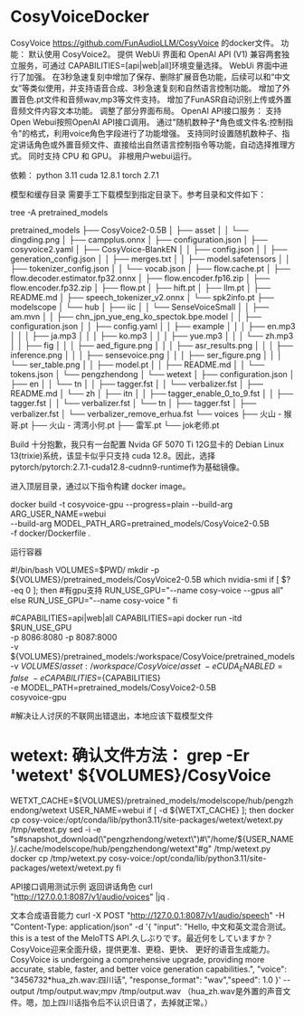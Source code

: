 # CosyVoiceDocker

CosyVoice https://github.com/FunAudioLLM/CosyVoice 的docker文件。
功能：
    默认使用 CosyVoice2。
    提供 WebUi 界面和 OpenAI API (V1) 兼容两套独立服务，可通过 CAPABILITIES=[api|web|all]环境变量选择。
    WebUi 界面中进行了加强。
        在3秒急速复刻中增加了保存、删除扩展音色功能，后续可以和“中文女”等类似使用，并支持语音合成、3秒急速复刻和自然语言控制功能。
        增加了外置音色.pt文件和音频wav,mp3等文件支持。
        增加了FunASR自动识别上传或外置音频文件内容文本功能。
        调整了部分界面布局。
    OpenAI API接口服务：
        支持Open Webui按照OpenAI API接口调用。
        通过"随机数种子*角色或文件名:控制指令"的格式，利用voice角色字段进行了功能增强。
        支持同时设置随机数种子、指定讲话角色或外置音频文件、直接给出自然语言控制指令等功能，自动选择推理方式。
    同时支持 CPU 和 GPU。
    非根用户webui运行。

依赖：
    python 3.11
    cuda 12.8.1
    torch 2.7.1


模型和缓存目录
需要手工下载模型到指定目录下。参考目录和文件如下：

tree -A pretrained_models

pretrained_models
├── CosyVoice2-0.5B
│   ├── asset
│   │   └── dingding.png
│   ├── campplus.onnx
│   ├── configuration.json
│   ├── cosyvoice2.yaml
│   ├── CosyVoice-BlankEN
│   │   ├── config.json
│   │   ├── generation_config.json
│   │   ├── merges.txt
│   │   ├── model.safetensors
│   │   ├── tokenizer_config.json
│   │   └── vocab.json
│   ├── flow.cache.pt
│   ├── flow.decoder.estimator.fp32.onnx
│   ├── flow.encoder.fp16.zip
│   ├── flow.encoder.fp32.zip
│   ├── flow.pt
│   ├── hift.pt
│   ├── llm.pt
│   ├── README.md
│   ├── speech_tokenizer_v2.onnx
│   └── spk2info.pt
├── modelscope
│   └── hub
│       ├── iic
│       │   └── SenseVoiceSmall
│       │       ├── am.mvn
│       │       ├── chn_jpn_yue_eng_ko_spectok.bpe.model
│       │       ├── configuration.json
│       │       ├── config.yaml
│       │       ├── example
│       │       │   ├── en.mp3
│       │       │   ├── ja.mp3
│       │       │   ├── ko.mp3
│       │       │   ├── yue.mp3
│       │       │   └── zh.mp3
│       │       ├── fig
│       │       │   ├── aed_figure.png
│       │       │   ├── asr_results.png
│       │       │   ├── inference.png
│       │       │   ├── sensevoice.png
│       │       │   ├── ser_figure.png
│       │       │   └── ser_table.png
│       │       ├── model.pt
│       │       ├── README.md
│       │       └── tokens.json
│       └── pengzhendong
│           └── wetext
│               ├── configuration.json
│               ├── en
│               │   └── tn
│               │       ├── tagger.fst
│               │       └── verbalizer.fst
│               ├── README.md
│               └── zh
│                   ├── itn
│                   │   ├── tagger_enable_0_to_9.fst
│                   │   ├── tagger.fst
│                   │   └── verbalizer.fst
│                   └── tn
│                       ├── tagger.fst
│                       ├── verbalizer.fst
│                       └── verbalizer_remove_erhua.fst
└── voices
    ├── 火山 - 猴哥.pt
    ├── 火山 - 湾湾小何.pt
    ├── 雷军.pt
    └── jok老师.pt



Build 
十分抱歉，我只有一台配置 Nvida GF 5070 Ti 12G显卡的 Debian Linux 13(trixie)系统，该显卡似乎只支持 cuda 12.8。因此，选择pytorch/pytorch:2.7.1-cuda12.8-cudnn9-runtime作为基础镜像。

进入顶层目录，通过以下指令构建 docker image。

docker build -t cosyvoice-gpu --progress=plain  --build-arg  ARG_USER_NAME=webui \
     --build-arg MODEL_PATH_ARG=pretrained_models/CosyVoice2-0.5B \
     -f docker/Dockerfile .
     
运行容器

#!/bin/bash
VOLUMES=$PWD/
mkdir -p ${VOLUMES}/pretrained_models/CosyVoice2-0.5B
which nvidia-smi
if [ $? -eq 0 ]; then #有gpu支持
RUN_USE_GPU="--name cosy-voice --gpus all"
else
RUN_USE_GPU="--name cosy-voice "
fi

#CAPABILITIES=api|web|all
CAPABILITIES=api
docker run -itd $RUN_USE_GPU \
	-p 8086:8080 -p 8087:8000 \
	-v ${VOLUMES}/pretrained_models:/workspace/CosyVoice/pretrained_models \
	-v ${VOLUMES}/asset:/workspace/CosyVoice/asset \
	-e CUDA_ENABLED=false \
	-e CAPABILITIES=${CAPABILITIES} \
	-e MODEL_PATH=pretrained_models/CosyVoice2-0.5B \
 cosyvoice-gpu

#解决让人讨厌的不联网出错退出，本地应该下载模型文件
# wetext: 确认文件方法： grep -Er 'wetext' ${VOLUMES}/CosyVoice
WETXT_CACHE=${VOLUMES}/pretrained_models/modelscope/hub/pengzhendong/wetext
USER_NAME=webui
if [ -d ${WETXT_CACHE} ]; then
    docker cp  cosy-voice:/opt/conda/lib/python3.11/site-packages/wetext/wetext.py /tmp/wetext.py
    sed -i -e "s#snapshot_download(\"pengzhendong/wetext\")#\"/home/${USER_NAME}/.cache/modelscope/hub/pengzhendong/wetext\"#g" /tmp/wetext.py 
    docker cp  /tmp/wetext.py cosy-voice:/opt/conda/lib/python3.11/site-packages/wetext/wetext.py 
fi

API接口调用测试示例
返回讲话角色
    curl  "http://127.0.0.1:8087/v1/audio/voices" |jq .

文本合成语音能力
curl -X POST "http://127.0.0.1:8087/v1/audio/speech"  -H "Content-Type: application/json"  -d '{ "input": "Hello, 中文和英文混合测试。this is a test of the MeloTTS API.久しぶりです。最近何をしていますか？ CosyVoice迎来全面升级，提供更准、更稳、更快、 更好的语音生成能力。CosyVoice is undergoing a comprehensive upgrade, providing more accurate, stable, faster, and better voice generation capabilities.", "voice": "3456732*hua_zh.wav:四川话", "response_format": "wav","speed": 1.0 }' --output /tmp/output.wav;mpv /tmp/output.wav
（hua_zh.wav是外置的声音文件。嗯，加上四川话指令后不认识日语了，去掉就正常。）

